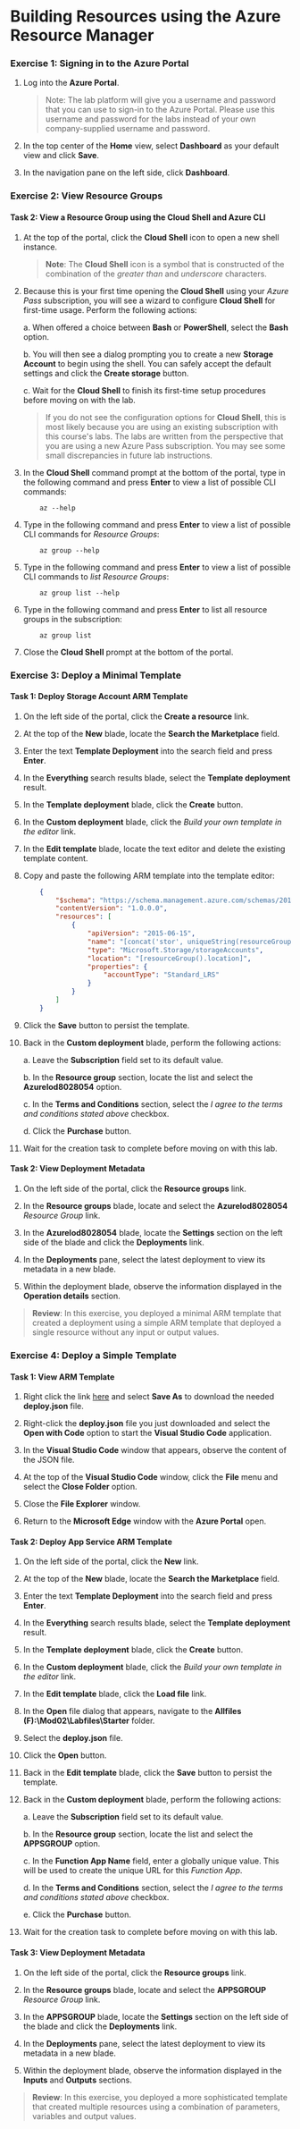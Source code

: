 # Building Resources using the Azure Resource Manager

### Exercise 1: Signing in to the Azure Portal

1. Log into the **Azure Portal**.

    >Note: The lab platform will give you a username and password that you can use to sign-in to the Azure Portal. Please use this username and password for the labs instead of your own company-supplied username and password.

1. In the top center of the **Home** view, select **Dashboard** as your default view and click **Save**.

1. In the navigation pane on the left side, click **Dashboard**.

### Exercise 2: View Resource Groups

#### Task 2: View a Resource Group using the Cloud Shell and Azure CLI

1.  At the top of the portal, click the **Cloud Shell** icon to open a new shell instance.

    > **Note**: The **Cloud Shell** icon is a symbol that is constructed of the combination of the *greater than* and *underscore* characters.

1.  Because this is your first time opening the **Cloud Shell** using your *Azure Pass* subscription, you will see a wizard to configure **Cloud Shell** for first-time usage. Perform the following actions:

    a.  When offered a choice between **Bash** or **PowerShell**, select the **Bash** option.

    b.  You will then see a dialog prompting you to create a new **Storage Account** to begin using the shell. You can safely accept the default settings and click the **Create storage** button.

    c.  Wait for the **Cloud Shell** to finish its first-time setup procedures before moving on with the lab.

    > If you do not see the configuration options for **Cloud Shell**, this is most likely because you are using an existing subscription with this course's labs. The labs are written from the perspective that you are using a new Azure Pass subscription. You may see some small discrepancies in future lab instructions.

1.  In the **Cloud Shell** command prompt at the bottom of the portal, type in the following command and press **Enter** to view a list of possible CLI commands:

    ```azurecli-interactive
        az --help
    ```

1.  Type in the following command and press **Enter** to view a list of possible CLI commands for *Resource Groups*:

    ```azurecli-interactive
        az group --help
    ```

1.  Type in the following command and press **Enter** to view a list of possible CLI commands to *list Resource Groups*:

    ```azurecli-interactive
        az group list --help
    ```

1.  Type in the following command and press **Enter** to list all resource groups in the subscription:

    ```azurecli-interactive
        az group list
    ```

1. Close the **Cloud Shell** prompt at the bottom of the portal.

### Exercise 3: Deploy a Minimal Template

#### Task 1: Deploy Storage Account ARM Template

1.  On the left side of the portal, click the **Create a resource** link.

1.  At the top of the **New** blade, locate the **Search the Marketplace** field.

1.  Enter the text **Template Deployment** into the search field and press **Enter**.

1.  In the **Everything** search results blade, select the **Template deployment** result.

1.  In the **Template deployment** blade, click the **Create** button.

1.  In the **Custom deployment** blade, click the *Build your own template in the editor* link.

1.  In the **Edit template** blade, locate the text editor and delete the existing template content.

1.  Copy and paste the following ARM template into the template editor:

    ```json
        {
            "$schema": "https://schema.management.azure.com/schemas/2015-01-01/deploymentTemplate.json#",
            "contentVersion": "1.0.0.0",
            "resources": [
                {
                    "apiVersion": "2015-06-15",
                    "name": "[concat('stor', uniqueString(resourceGroup().id))]",
                    "type": "Microsoft.Storage/storageAccounts",
                    "location": "[resourceGroup().location]",
                    "properties": {
                        "accountType": "Standard_LRS"
                    }
                }
            ]
        }
    ```

1.  Click the **Save** button to persist the template.

1. Back in the **Custom deployment** blade, perform the following actions:

    a.  Leave the **Subscription** field set to its default value.

    b.  In the **Resource group** section, locate the list and select the **Azurelod8028054** option.

    c.  In the **Terms and Conditions** section, select the *I agree to the terms and conditions stated above* checkbox.

    d.  Click the **Purchase** button.

1. Wait for the creation task to complete before moving on with this lab.

#### Task 2: View Deployment Metadata

1.  On the left side of the portal, click the **Resource groups** link.

1.  In the **Resource groups** blade, locate and select the **Azurelod8028054** *Resource Group* link.

1.  In the **Azurelod8028054** blade, locate the **Settings** section on the left side of the blade and click the **Deployments** link.

1.  In the **Deployments** pane, select the latest deployment to view its metadata in a new blade.

1.  Within the deployment blade, observe the information displayed in the **Operation details** section.

> **Review**: In this exercise, you deployed a minimal ARM template that created a deployment using a simple ARM template that deployed a single resource without any input or output values.

### Exercise 4: Deploy a Simple Template

#### Task 1: View ARM Template

1.  Right click the link [here](repo/files/deploy.json) and select **Save As** to download the needed **deploy.json** file.

1.  Right-click the **deploy.json** file you just downloaded and select the **Open with Code** option to start the **Visual Studio Code** application.

1.  In the **Visual Studio Code** window that appears, observe the content of the JSON file.

1.  At the top of the **Visual Studio Code** window, click the **File** menu and select the **Close Folder** option.

1.  Close the **File Explorer** window.

7.  Return to the **Microsoft Edge** window with the **Azure Portal** open.

#### Task 2: Deploy App Service ARM Template

1.  On the left side of the portal, click the **New** link.

2.  At the top of the **New** blade, locate the **Search the Marketplace** field.

3.  Enter the text **Template Deployment** into the search field and press **Enter**.

4.  In the **Everything** search results blade, select the **Template deployment** result.

5.  In the **Template deployment** blade, click the **Create** button.

6.  In the **Custom deployment** blade, click the *Build your own template in the editor* link.

7.  In the **Edit template** blade, click the **Load file** link.

8.  In the **Open** file dialog that appears, navigate to the **Allfiles (F):\\Mod02\\Labfiles\\Starter** folder.

9.  Select the **deploy.json** file.

10. Click the **Open** button.

11. Back in the **Edit template** blade, click the **Save** button to persist the template.

12. Back in the **Custom deployment** blade, perform the following actions:

    a.  Leave the **Subscription** field set to its default value.

    b.  In the **Resource group** section, locate the list and select the **APPSGROUP** option.

    c.  In the **Function App Name** field, enter a globally unique value. This will be used to create the unique URL for this *Function App*.

    d.  In the **Terms and Conditions** section, select the *I agree to the terms and conditions stated above* checkbox.

    e.  Click the **Purchase** button.

13. Wait for the creation task to complete before moving on with this lab.

#### Task 3: View Deployment Metadata

1.  On the left side of the portal, click the **Resource groups** link.

2.  In the **Resource groups** blade, locate and select the **APPSGROUP** *Resource Group* link.

3.  In the **APPSGROUP** blade, locate the **Settings** section on the left side of the blade and click the **Deployments** link.

4.  In the **Deployments** pane, select the latest deployment to view its metadata in a new blade.

5.  Within the deployment blade, observe the information displayed in the **Inputs** and **Outputs** sections.

> **Review**: In this exercise, you deployed a more sophisticated template that created multiple resources using a combination of parameters, variables and output values.
